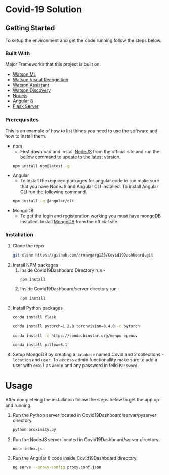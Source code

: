 # Covid-19 Solution

## Getting Started
To setup the environment and get the code running follow the steps below.

### Built With
Major Frameworks that this project is built on.
* [Watson ML](https://www.ibm.com/in-en/cloud/machine-learning)
* [Watson Visual Recognition](https://www.ibm.com/in-en/cloud/watson-visual-recognition)
* [Watson Assistant](https://www.ibm.com/cloud/watson-assistant/)
* [Watson Discovery](https://www.ibm.com/in-en/cloud/watson-discovery)
* [Nodejs](https://nodejs.org/en/)
* [Angular 8](https://angular.io/)
* [Flask Server](https://flask.palletsprojects.com/en/1.1.x/)

### Prerequisites

This is an example of how to list things you need to use the software and how to install them.
* npm
    * First download and install [NodeJS](https://nodejs.org/en/) from the official site and run     the bellow command to update to the latest version.
    ```sh
    npm install npm@latest -g
    ```
* Angular
    * To install the required packages for angular code to run make sure that you have NodeJS and Angular CLI installed. To install Angular CLI run the following command.
    ```sh
    npm install -g @angular/cli
    ```
* MongoDB
    * To get the login and registeration working you must have mongoDB installed. Install [MongoDB](https://www.mongodb.com/download-center/community) from the official site.

### Installation

1. Clone the repo
   ```sh
   git clone https://github.com/arnavgarg123/Covid19Dashboard.git
   ```
2. Install NPM packages
    1. Inside Covid19Dashboard Directory run -
        ```sh
        npm install
        ```
    2. Inside Covid19Dashboard/server directory run - 
        ```sh
        npm install
        ```
3. Install Python packages
    ```sh
    conda install flask
    ```
    ```sh
    conda install pytorch=1.2.0 torchvision=0.4.0 -c pytorch
    ```
    ```sh
    conda install -c https://conda.binstar.org/menpo opencv
    ```
    ```sh
    conda install pillow=6.1
    ```
4. Setup MongoDB by creating a `database` named Covid and 2 collections -`location` and `user`. To access admin functionallity make sure to add a user with `email` as `admin` and any password in feild `Password`.
# Usage
After completeing the installation follow the steps below to get the app up and running. 
1. Run the Python server located in Covid19Dashboard/server/pyserver directory.
    ```sh
    python proximity.py
    ```
2. Run the NodeJS server located in Covid19Dashboard/server directory.
    ```sh
    node index.js
    ```
3. Run the Angular 8 code inside Covid19Dashboard directory.
    ```sh
    ng serve --proxy-config proxy.conf.json
    ```
